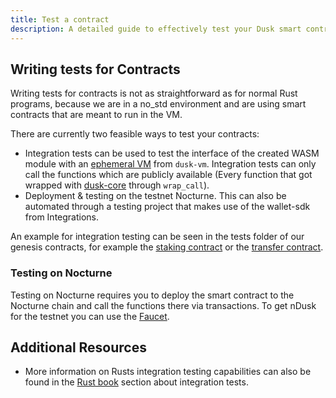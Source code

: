 ```yaml
---
title: Test a contract
description: A detailed guide to effectively test your Dusk smart contracts using integration tests and the Nocturne testnet.
---
```


<!-- This guide will explain how to test a contract based on the previous counter Contract from [My first contract](/developer/smart-contract/guides/my-first-contract) -->

## Writing tests for Contracts

Writing tests for contracts is not as straightforward as for normal Rust programs, because we are in a no_std environment and are using smart contracts that are meant to run in the VM.

There are currently two feasible ways to test your contracts:

- Integration tests can be used to test the interface of the created WASM module with an [ephemeral VM](https://github.com/dusk-network/rusk/blob/8e6bb4937fe2ed5fe735f8dd7c5da0b8d079e5c3/vm/src/lib.rs#L107) from `dusk-vm`. Integration tests can only call the functions which are publicly available (Every function that got wrapped with [dusk-core](https://github.com/dusk-network/rusk/tree/8e6bb4937fe2ed5fe735f8dd7c5da0b8d079e5c3/core) through `wrap_call`).
- Deployment & testing on the testnet Nocturne. This can also be automated through a testing project that makes use of the wallet-sdk from Integrations.

An example for integration testing can be seen in the tests folder of our genesis contracts, for example the [staking contract](https://github.com/dusk-network/rusk/tree/master/contracts/stake/tests) or the [transfer contract](https://github.com/dusk-network/rusk/tree/master/contracts/transfer/tests).

### Testing on Nocturne

Testing on Nocturne requires you to deploy the smart contract to the Nocturne chain and call the functions there via transactions. To get nDusk for the testnet you can use the [Faucet](/operator/guides/nocturne-faucet).

## Additional Resources

- More information on Rusts integration testing capabilities can also be found in the <a href="https://doc.rust-lang.org/book/ch11-03-test-organization.html#integration-tests" target="_blank">Rust book</a> section about integration tests.
